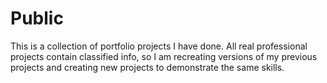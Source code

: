 # Public
This is a collection of portfolio projects I have done.
All real professional projects contain classified info, so I am recreating versions of my previous projects and creating new projects to demonstrate the same skills. 
